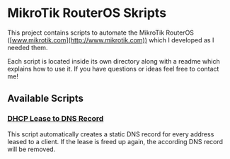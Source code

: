 <!---
RouterOS Skripts, a collection of scripts for MikroTik RouterOS automation.

Copyright (C) 2017++ Steff Lukas <steff.lukas@luossfi.org>

This program is free software: you can redistribute it and/or modify it under
the terms of the GNU Lesser General Public License as published by the Free
Software Foundation, either version 3 of the License, or (at your option) any
later version.

This program is distributed in the hope that it will be useful, but WITHOUT
ANY WARRANTY; without even the implied warranty of MERCHANTABILITY or FITNESS
FOR A PARTICULAR PURPOSE. See the GNU Lesser General Public License for more
details.

You should have received a copy of the GNU Lesser General Public License
along with this program. If not, see <http://www.gnu.org/licenses/>.
--->

# MikroTik RouterOS Skripts
This project contains scripts to automate the MikroTik RouterOS ([www.mikrotik.com](http://www.mikrotik.com)) which I developed as I needed them.

Each script is located inside its own directory along with a readme which explains how to use it. If you have questions or ideas feel free to contact me!

## Available Scripts
### [DHCP Lease to DNS Record](./DhcpLeaseToDnsRecord/)
This script automatically creates a static DNS record for every address leased to a client. If the lease is freed up again, the according DNS record will be removed.

